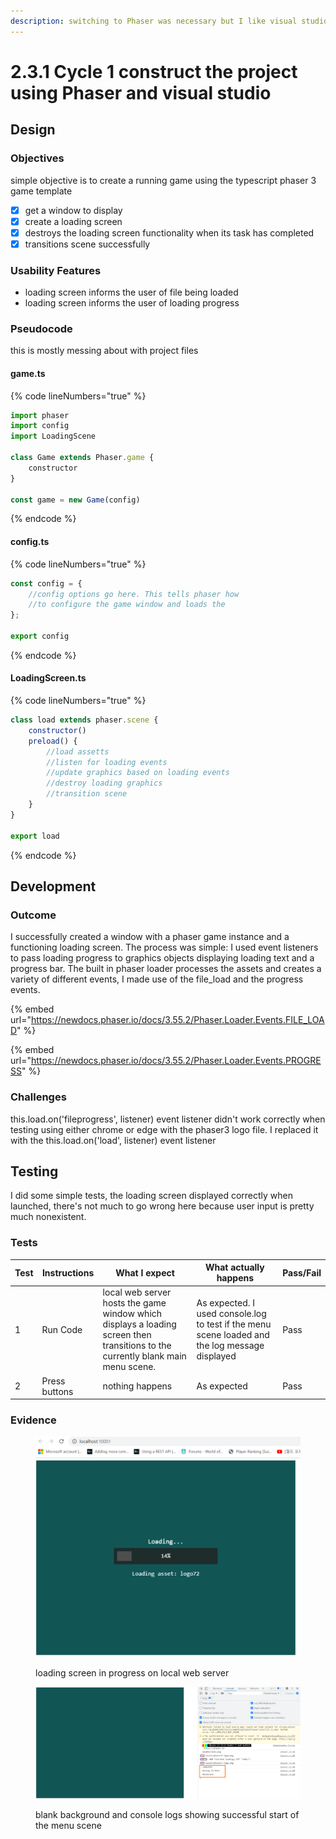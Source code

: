 ```yaml
---
description: switching to Phaser was necessary but I like visual studio and typescript
---
```


# 2.3.1 Cycle 1 construct the project using Phaser and visual studio

## Design

### Objectives

simple objective is to create a running game using the typescript phaser 3 game template

* [x] get a window to display
* [x] create a loading screen
* [x] destroys the loading screen functionality when its task has completed
* [x] transitions scene successfully

### Usability Features

* loading screen informs the user of file being loaded
* loading screen informs the user of loading progress

### Pseudocode

this is mostly messing about with project files

#### game.ts

{% code lineNumbers="true" %}
```javascript
import phaser
import config
import LoadingScene

class Game extends Phaser.game {
    constructor
}

const game = new Game(config)
```
{% endcode %}

#### config.ts

{% code lineNumbers="true" %}
```javascript
const config = {
    //config options go here. This tells phaser how
    //to configure the game window and loads the 
};

export config
```
{% endcode %}

#### LoadingScreen.ts

{% code lineNumbers="true" %}
```javascript
class load extends phaser.scene {
    constructor()
    preload() {
        //load assetts
        //listen for loading events
        //update graphics based on loading events
        //destroy loading graphics
        //transition scene
    }
}

export load
```
{% endcode %}

## Development

### Outcome

I successfully created a window with a phaser game instance and a functioning loading screen. The process was simple: I used event listeners to pass loading progress to graphics objects displaying loading text and a progress bar. The built in phaser loader processes the assets and creates a variety of different events, I made use of the file\_load and the progress events.

{% embed url="https://newdocs.phaser.io/docs/3.55.2/Phaser.Loader.Events.FILE_LOAD" %}

{% embed url="https://newdocs.phaser.io/docs/3.55.2/Phaser.Loader.Events.PROGRESS" %}

### Challenges

this.load.on('fileprogress', listener) event listener didn't work correctly when testing using either chrome or edge with the phaser3 logo file. I replaced it with the this.load.on('load', listener) event listener

## Testing

I did some simple tests, the loading screen displayed correctly when launched, there's not much to go wrong here because user input is pretty much nonexistent.

### Tests

| Test | Instructions  | What I expect                                                                                                                   | What actually happens                                                                          | Pass/Fail |
| ---- | ------------- | ------------------------------------------------------------------------------------------------------------------------------- | ---------------------------------------------------------------------------------------------- | --------- |
| 1    | Run Code      | local web server hosts the game window which displays a loading screen then transitions to the currently blank main menu scene. | As expected. I used console.log to test if the menu scene loaded and the log message displayed | Pass      |
| 2    | Press buttons | nothing happens                                                                                                                 | As expected                                                                                    | Pass      |

### Evidence

<figure><img src="../.gitbook/assets/image (5) (1).png" alt=""><figcaption><p>loading screen in progress on local web server</p></figcaption></figure>

<figure><img src="../.gitbook/assets/image (2).png" alt=""><figcaption><p>blank background and console logs showing successful start of the menu scene</p></figcaption></figure>
